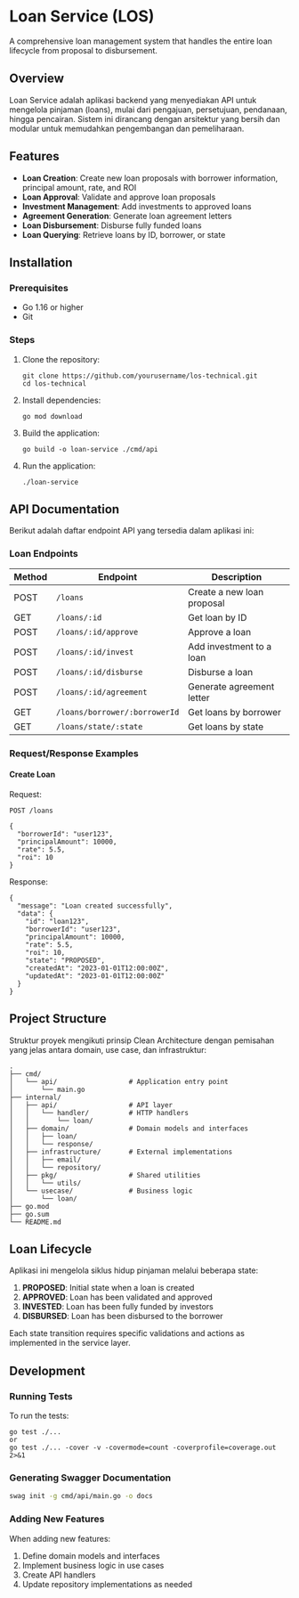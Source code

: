 # Loan Service (LOS)

A comprehensive loan management system that handles the entire loan lifecycle from proposal to disbursement.

## Overview

Loan Service adalah aplikasi backend yang menyediakan API untuk mengelola pinjaman (loans), mulai dari pengajuan, persetujuan, pendanaan, hingga pencairan. Sistem ini dirancang dengan arsitektur yang bersih dan modular untuk memudahkan pengembangan dan pemeliharaan.

## Features

- **Loan Creation**: Create new loan proposals with borrower information, principal amount, rate, and ROI
- **Loan Approval**: Validate and approve loan proposals
- **Investment Management**: Add investments to approved loans
- **Agreement Generation**: Generate loan agreement letters
- **Loan Disbursement**: Disburse fully funded loans
- **Loan Querying**: Retrieve loans by ID, borrower, or state

## Installation

### Prerequisites

- Go 1.16 or higher
- Git

### Steps

1. Clone the repository:
   ```
   git clone https://github.com/yourusername/los-technical.git
   cd los-technical
   ```

2. Install dependencies:
   ```
   go mod download
   ```

3. Build the application:
   ```
   go build -o loan-service ./cmd/api
   ```

4. Run the application:
   ```
   ./loan-service
   ```

## API Documentation

Berikut adalah daftar endpoint API yang tersedia dalam aplikasi ini:

### Loan Endpoints

| Method | Endpoint | Description |
|--------|----------|-------------|
| POST | `/loans` | Create a new loan proposal |
| GET | `/loans/:id` | Get loan by ID |
| POST | `/loans/:id/approve` | Approve a loan |
| POST | `/loans/:id/invest` | Add investment to a loan |
| POST | `/loans/:id/disburse` | Disburse a loan |
| POST | `/loans/:id/agreement` | Generate agreement letter |
| GET | `/loans/borrower/:borrowerId` | Get loans by borrower |
| GET | `/loans/state/:state` | Get loans by state |

### Request/Response Examples

#### Create Loan

Request:
```
POST /loans

{
  "borrowerId": "user123",
  "principalAmount": 10000,
  "rate": 5.5,
  "roi": 10
}
```

Response:
```
{
  "message": "Loan created successfully",
  "data": {
    "id": "loan123",
    "borrowerId": "user123",
    "principalAmount": 10000,
    "rate": 5.5,
    "roi": 10,
    "state": "PROPOSED",
    "createdAt": "2023-01-01T12:00:00Z",
    "updatedAt": "2023-01-01T12:00:00Z"
  }
}
```

## Project Structure

Struktur proyek mengikuti prinsip Clean Architecture dengan pemisahan yang jelas antara domain, use case, dan infrastruktur:

```
.
├── cmd/
│   └── api/                  # Application entry point
│       └── main.go
├── internal/
│   ├── api/                  # API layer
│   │   └── handler/          # HTTP handlers
│   │       └── loan/
│   ├── domain/               # Domain models and interfaces
│   │   ├── loan/
│   │   └── response/
│   ├── infrastructure/       # External implementations
│   │   ├── email/
│   │   └── repository/
│   ├── pkg/                  # Shared utilities
│   │   └── utils/
│   └── usecase/              # Business logic
│       └── loan/
├── go.mod
├── go.sum
└── README.md
```

## Loan Lifecycle

Aplikasi ini mengelola siklus hidup pinjaman melalui beberapa state:

1. **PROPOSED**: Initial state when a loan is created
2. **APPROVED**: Loan has been validated and approved
3. **INVESTED**: Loan has been fully funded by investors
4. **DISBURSED**: Loan has been disbursed to the borrower

Each state transition requires specific validations and actions as implemented in the service layer.

## Development

### Running Tests

To run the tests:

```
go test ./...
or
go test ./... -cover -v -covermode=count -coverprofile=coverage.out 2>&1
```

### Generating Swagger Documentation

```bash
swag init -g cmd/api/main.go -o docs
```

### Adding New Features

When adding new features:

1. Define domain models and interfaces
2. Implement business logic in use cases
3. Create API handlers
4. Update repository implementations as needed
